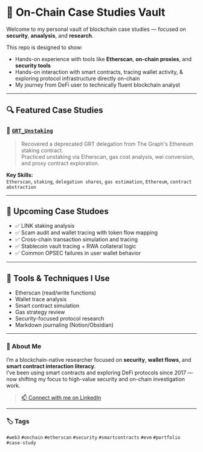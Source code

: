 # 🧠 On-Chain Case Studies Vault

Welcome to my personal vault of blockchain case studies — focused on **security**, **anaalysis**, and **research**.

This repo is designed to show:
- Hands-on experience with tools like **Etherscan**, **on-chain proxies**, and **security tools**
- Hands-on interaction with smart contracts, tracing wallet activity, & exploring protocol infrastructure directly on-chain
- My journey from DeFi user to technically fluent blockchain analyst

---

## 🔍 Featured Case Studies

### 📁 [`GRT_Unstaking`](./GRT_Unstaking)
> Recovered a deprecated GRT delegation from The Graph's Ethereum staking contract.  
> Practiced unstaking via Etherscan, gas cost analysis, wei conversion, and proxy contract exploration.

**Key Skills:**  
`Etherscan`, `staking`, `delegation shares`, `gas estimation`, `Ethereum`, `contract abstraction`

---

## 🔎 Upcoming Case Studoes
- ✅ LINK staking analysis
- ✅ Scam audit and wallet tracing with token flow mapping
- ✅ Cross-chain transaction simulation and tracing
- ✅ Stablecoin vault tracing + RWA collateral logic
- ✅ Common OPSEC failures in user wallet behavior

---

## 🧰 Tools & Techniques I Use
- Etherscan (read/write functions)
- Wallet trace analysis
- Smart contract simulation
- Gas strategy review
- Security-focused protocol research
- Markdown journaling (Notion/Obsidian)

---

### 💼 About Me
I’m a blockchain-native researcher focused on **security**, **wallet flows**, and **smart contract interaction literacy**.  
I’ve been using smart contracts and exploring DeFi protocols since 2017 — now shifting my focus to high-value security and on-chain investigation work.

> [📫 Connect with me on LinkedIn](https://www.linkedin.com/in/milesmacedon)

---

### 🏷️ Tags
`#web3` `#onchain` `#etherscan` `#security` `#smartcontracts` `#evm` `#portfolio` `#case-study`

